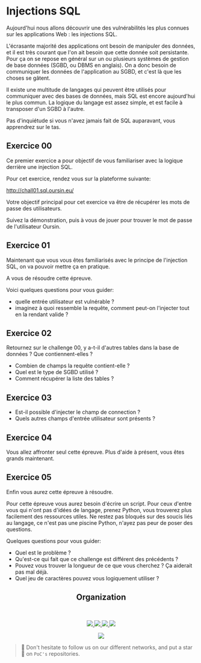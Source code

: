 # Injections SQL

Aujourd'hui nous allons découvrir une des vulnérabilités les plus connues sur les applications Web : les injections SQL.

L'écrasante majorité des applications ont besoin de manipuler des données, et il est très courant que l'on ait besoin que cette donnée soit persistante. Pour ça on se repose en général sur un ou plusieurs systèmes de gestion de base données (SGBD, ou DBMS en anglais). On a donc besoin de communiquer les données de l'application au SGBD, et c'est là que les choses se gâtent.

Il existe une multitude de langages qui peuvent être utilisés pour communiquer avec des bases de données, mais SQL est encore aujourd'hui le plus commun. La logique du langage est assez simple, et est facile à transposer d'un SGBD à l'autre.

Pas d'inquiétude si vous n'avez jamais fait de SQL auparavant, vous apprendrez sur le tas.

## Exercice 00

Ce premier exercice a pour objectif de vous familiariser avec la logique derrière une injection SQL.

Pour cet exercice, rendez vous sur la plateforme suivante:

http://chall01.sql.oursin.eu/

Votre objectif principal pour cet exercice va être de récupérer les mots de passe des utilisateurs.

Suivez la démonstration, puis à vous de jouer pour trouver le mot de passe de l'utilisateur Oursin.

## Exercice 01

Maintenant que vous vous êtes familiarisés avec le principe de l'injection SQL, on va pouvoir mettre ça en pratique.

A vous de résoudre cette épreuve.

Voici quelques questions pour vous guider:

* quelle entrée utilisateur est vulnérable ?
* imaginez à quoi ressemble la requête, comment peut-on l'injecter tout en la rendant valide ?

## Exercice 02

Retournez sur le challenge 00, y a-t-il d'autres tables dans la base de données ? Que contiennent-elles ?

* Combien de champs la requête contient-elle ?
* Quel est le type de SGBD utilisé ?
* Comment récupérer la liste des tables ?

## Exercice 03

* Est-il possible d'injecter le champ de connection ?
* Quels autres champs d'entrée utilisateur sont présents ?

## Exercice 04

Vous allez affronter seul cette épreuve. Plus d'aide à présent, vous êtes grands maintenant.

## Exercice 05

Enfin vous aurez cette épreuve à résoudre.

Pour cette épreuve vous aurez besoin d'écrire un script. Pour ceux d'entre vous qui n'ont pas d'idées de langage, prenez Python, vous trouverez plus facilement des ressources utiles. Ne restez pas bloqués sur des soucis liés au langage, ce n'est pas une piscine Python, n'ayez pas peur de poser des questions.

Quelques questions pour vous guider:

* Quel est le problème ?
* Qu'est-ce qui fait que ce challenge est différent des précédents ?
* Pouvez vous trouver la longueur de ce que vous cherchez ? Ça aiderait pas mal déjà.
* Quel jeu de caractères pouvez vous logiquement utiliser ?

<h2 align=center>
Organization
</h2>
<br/>
<p align='center'>
    <a href="https://www.linkedin.com/company/pocinnovation/mycompany/">
        <img src="https://img.shields.io/badge/LinkedIn-0077B5?style=for-the-badge&logo=linkedin&logoColor=white">
    </a>
    <a href="https://www.instagram.com/pocinnovation/">
        <img src="https://img.shields.io/badge/Instagram-E4405F?style=for-the-badge&logo=instagram&logoColor=white">
    </a>
    <a href="https://twitter.com/PoCInnovation">
        <img src="https://img.shields.io/badge/Twitter-1DA1F2?style=for-the-badge&logo=twitter&logoColor=white">
    </a>
    <a href="https://discord.com/invite/Yqq2ADGDS7">
        <img src="https://img.shields.io/badge/Discord-7289DA?style=for-the-badge&logo=discord&logoColor=white">
    </a>
</p>
<p align=center>
    <a href="https://www.poc-innovation.fr/">
        <img src="https://img.shields.io/badge/WebSite-1a2b6d?style=for-the-badge&logo=GitHub Sponsors&logoColor=white">
    </a>
</p>

> :rocket: Don't hesitate to follow us on our different networks, and put a star 🌟 on `PoC's` repositories.